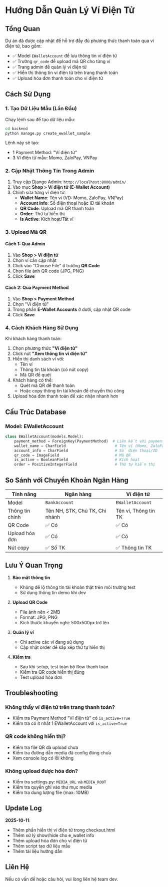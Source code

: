 # Hướng Dẫn Quản Lý Ví Điện Tử

## Tổng Quan

Dự án đã được cập nhật để hỗ trợ đầy đủ phương thức thanh toán qua ví điện tử, bao gồm:
- ✅ Model `EWalletAccount` để lưu thông tin ví điện tử
- ✅ Trường `qr_code` để upload mã QR cho từng ví
- ✅ Trang admin để quản lý ví điện tử
- ✅ Hiển thị thông tin ví điện tử trên trang thanh toán
- ✅ Upload hóa đơn thanh toán cho ví điện tử

## Cách Sử Dụng

### 1. Tạo Dữ Liệu Mẫu (Lần Đầu)

Chạy lệnh sau để tạo dữ liệu mẫu:

```bash
cd backend
python manage.py create_ewallet_sample
```

Lệnh này sẽ tạo:
- 1 Payment Method: "Ví điện tử"
- 3 Ví điện tử mẫu: Momo, ZaloPay, VNPay

### 2. Cập Nhật Thông Tin Trong Admin

1. Truy cập Django Admin: `http://localhost:8000/admin/`
2. Vào mục **Shop > Ví điện tử (E-Wallet Account)**
3. Chỉnh sửa từng ví điện tử:
   - **Wallet Name**: Tên ví (VD: Momo, ZaloPay, VNPay)
   - **Account Info**: Số điện thoại hoặc ID tài khoản
   - **QR Code**: Upload mã QR thanh toán
   - **Order**: Thứ tự hiển thị
   - **Is Active**: Kích hoạt/Tắt ví

### 3. Upload Mã QR

#### Cách 1: Qua Admin
1. Vào **Shop > Ví điện tử**
2. Chọn ví cần cập nhật
3. Click vào "Choose File" ở trường **QR Code**
4. Chọn file ảnh QR code (JPG, PNG)
5. Click **Save**

#### Cách 2: Qua Payment Method
1. Vào **Shop > Payment Method**
2. Chọn "Ví điện tử"
3. Trong phần **E-Wallet Accounts** ở dưới, cập nhật QR code
4. Click **Save**

### 4. Cách Khách Hàng Sử Dụng

Khi khách hàng thanh toán:
1. Chọn phương thức **"Ví điện tử"**
2. Click nút **"Xem thông tin ví điện tử"**
3. Hiển thị danh sách ví với:
   - Tên ví
   - Thông tin tài khoản (có nút copy)
   - Mã QR để quét
4. Khách hàng có thể:
   - Quét mã QR để thanh toán
   - Hoặc copy thông tin tài khoản để chuyển thủ công
5. Upload hóa đơn thanh toán để xác nhận nhanh hơn

## Cấu Trúc Database

### Model: EWalletAccount

```python
class EWalletAccount(models.Model):
    payment_method = ForeignKey(PaymentMethod)  # Liên kết với payment method
    wallet_name = CharField                      # Tên ví (Momo, ZaloPay, etc)
    account_info = CharField                     # Số điện thoại/ID
    qr_code = ImageField                         # Mã QR
    is_active = BooleanField                     # Kích hoạt
    order = PositiveIntegerField                 # Thứ tự hiển thị
```

## So Sánh với Chuyển Khoản Ngân Hàng

| Tính năng | Ngân hàng | Ví điện tử |
|-----------|-----------|------------|
| Model | `BankAccount` | `EWalletAccount` |
| Thông tin chính | Tên NH, STK, Chủ TK, Chi nhánh | Tên ví, Thông tin TK |
| QR Code | ✅ Có | ✅ Có |
| Upload hóa đơn | ✅ Có | ✅ Có |
| Nút copy | ✅ Số TK | ✅ Thông tin TK |

## Lưu Ý Quan Trọng

1. **Bảo mật thông tin**
   - Không để lộ thông tin tài khoản thật trên môi trường test
   - Sử dụng thông tin demo khi dev

2. **Upload QR Code**
   - File ảnh nên < 2MB
   - Format: JPG, PNG
   - Kích thước khuyến nghị: 500x500px trở lên

3. **Quản lý ví**
   - Chỉ active các ví đang sử dụng
   - Cập nhật order để sắp xếp thứ tự hiển thị

4. **Kiểm tra**
   - Sau khi setup, test toàn bộ flow thanh toán
   - Kiểm tra QR code hiển thị đúng
   - Test upload hóa đơn

## Troubleshooting

### Không thấy ví điện tử trên trang thanh toán?
- Kiểm tra Payment Method "Ví điện tử" có `is_active=True`
- Kiểm tra có ít nhất 1 EWalletAccount với `is_active=True`

### QR code không hiển thị?
- Kiểm tra file QR đã upload chưa
- Kiểm tra đường dẫn media đã config đúng chưa
- Xem console log có lỗi không

### Không upload được hóa đơn?
- Kiểm tra settings.py: `MEDIA_URL` và `MEDIA_ROOT`
- Kiểm tra quyền ghi vào thư mục media
- Kiểm tra dung lượng file (max: 10MB)

## Update Log

**2025-10-11**: 
- Thêm phần hiển thị ví điện tử trong checkout.html
- Thêm xử lý show/hide cho e_wallet info
- Thêm upload hóa đơn cho ví điện tử
- Thêm script tạo dữ liệu mẫu
- Thêm tài liệu hướng dẫn

## Liên Hệ

Nếu có vấn đề hoặc câu hỏi, vui lòng liên hệ team dev.


